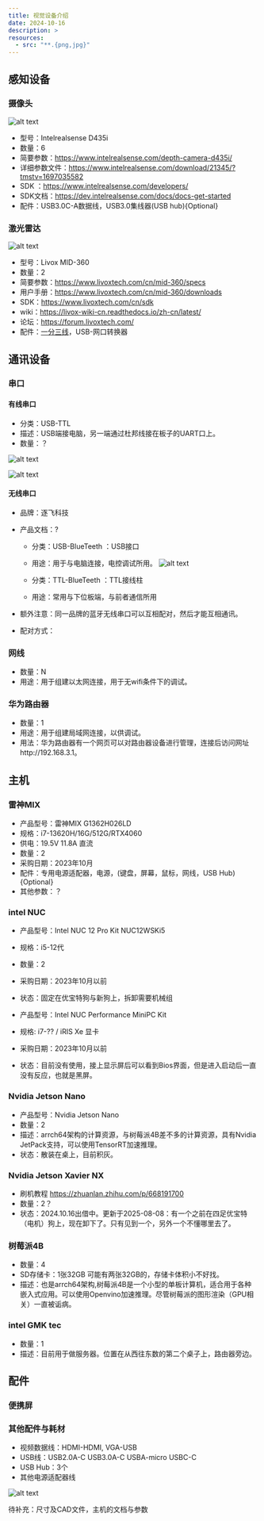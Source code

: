 ```yaml
---
title: 视觉设备介绍
date: 2024-10-16
description: >
resources:
  - src: "**.{png,jpg}"
---
```


## 感知设备

### 摄像头

![alt text](images/image.png)

- 型号：Intelrealsense D435i
- 数量：6
- 简要参数：https://www.intelrealsense.com/depth-camera-d435i/
- 详细参数文件：https://www.intelrealsense.com/download/21345/?tmstv=1697035582
- SDK ：https://www.intelrealsense.com/developers/
- SDK文档：https://dev.intelrealsense.com/docs/docs-get-started
- 配件：USB3.0C-A数据线，USB3.0集线器(USB hub){Optional}

### 激光雷达

![alt text](images/image-1.png)

- 型号：Livox MID-360
- 数量：2
- 简要参数：https://www.livoxtech.com/cn/mid-360/specs
- 用户手册：https://www.livoxtech.com/cn/mid-360/downloads
- SDK：https://www.livoxtech.com/cn/sdk
- wiki：https://livox-wiki-cn.readthedocs.io/zh-cn/latest/
- 论坛：https://forum.livoxtech.com/
- 配件：[一分三线](https://store.dji.com/cn/product/livox-mid-360?vid=130851)，USB-网口转换器

## 通讯设备

### 串口

#### 有线串口

- 分类：USB-TTL
- 描述：USB端接电脑，另一端通过杜邦线接在板子的UART口上。
- 数量：？

![alt text](images/image-2.png)


![alt text](images/qq_pic_merged_1729082137882.jpg)

#### 无线串口

- 品牌：逐飞科技
- 产品文档：?

  - 分类：USB-BlueTeeth ：USB接口 
  - 用途：用于与电脑连接，电控调试所用。
  ![alt text](images/image-3.jpg)

  - 分类：TTL-BlueTeeth ：TTL接线柱
  - 用途：常用与下位板端，与前者通信所用
- 额外注意：同一品牌的蓝牙无线串口可以互相配对，然后才能互相通讯。
- 配对方式：

### 网线

- 数量：N
- 用途：用于组建以太网连接，用于无wifi条件下的调试。

### 华为路由器

- 数量：1
- 用途：用于组建局域网连接，以供调试。
- 用法：华为路由器有一个网页可以对路由器设备进行管理，连接后访问网址http://192.168.3.1。

## 主机

### 雷神MIX

- 产品型号：雷神MIX G1362H026LD
- 规格：i7-13620H/16G/512G/RTX4060
- 供电：19.5V 11.8A 直流
- 数量：2
- 采购日期：2023年10月
- 配件：专用电源适配器，电源，(键盘，屏幕，鼠标，网线，USB Hub){Optional}
- 其他参数：？

### intel NUC

- 产品型号：Intel NUC 12 Pro Kit NUC12WSKi5
- 规格：i5-12代
- 数量：2
- 采购日期：2023年10月以前
- 状态：固定在优宝特狗与新狗上，拆卸需要机械组

- 产品型号：Intel NUC Performance MiniPC Kit
- 规格: i7-?? / iRIS Xe 显卡
- 采购日期：2023年10月以前
- 状态：目前没有使用，接上显示屏后可以看到Bios界面，但是进入启动后一直没有反应，也就是黑屏。


### Nvidia Jetson Nano

- 产品型号：Nvidia Jetson Nano
- 数量：2
- 描述：arrch64架构的计算资源，与树莓派4B差不多的计算资源，具有Nvidia JetPack支持，可以使用TensorRT加速推理。
- 状态：散装在桌上，目前积灰。

### Nvidia Jetson Xavier NX
- 刷机教程 https://zhuanlan.zhihu.com/p/668191700
- 数量：2？
- 状态：2024.10.16出借中。更新于2025-08-08：有一个之前在四足优宝特（电机）狗上，现在卸下了。只有见到一个，另外一个不懂哪里去了。

### 树莓派4B

- 数量：4
- SD存储卡：1张32GB 可能有两张32GB的，存储卡体积小不好找。
- 描述：也是arrch64架构,树莓派4B是一个小型的单板计算机，适合用于各种嵌入式应用。可以使用Openvino加速推理。尽管树莓派的图形渲染（GPU相关）一直被诟病。

### intel GMK tec
- 数量：1
- 描述：目前用于做服务器。位置在从西往东数的第二个桌子上，路由器旁边。

## 配件

### 便携屏


### 其他配件与耗材

- 视频数据线：HDMI-HDMI, VGA-USB
- USB线：USB2.0A-C USB3.0A-C USBA-micro USBC-C
- USB Hub：3个
- 其他电源适配器线

![alt text](images/qq_pic_merged_1729085173766.jpg)



待补充：尺寸及CAD文件，主机的文档与参数
